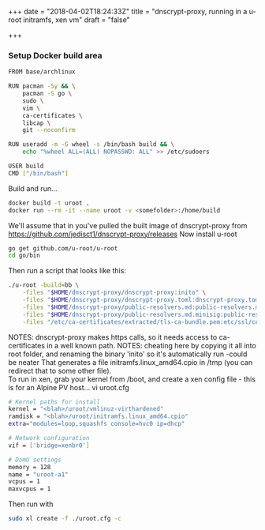 +++
date = "2018-04-02T18:24:33Z"
title = "dnscrypt-proxy, running in a u-root initramfs, xen vm"
draft = "false"

+++
### Setup Docker build area
```sh
FROM base/archlinux

RUN pacman -Sy && \
    pacman -S go \
    sudo \
    vim \
    ca-certificates \
    libcap \
    git --noconfirm

RUN useradd -m -G wheel -s /bin/bash build && \
    echo "%wheel ALL=(ALL) NOPASSWD: ALL" >> /etc/sudoers

USER build
CMD ["/bin/bash"]
```
Build and run...
```sh
docker build -t uroot .
docker run --rm -it --name uroot -v <somefolder>:/home/build
```
We'll assume that in <somefolder> you've pulled the built image of dnscrypt-proxy from https://github.com/jedisct1/dnscrypt-proxy/releases 
Now install u-root
```sh
go get github.com/u-root/u-root
cd go/bin
```
Then run a script that looks like this:
```sh
./u-root -build=bb \
	-files "$HOME/dnscrypt-proxy/dnscrypt-proxy:inito" \
	-files "$HOME/dnscrypt-proxy/dnscrypt-proxy.toml:dnscrypt-proxy.toml" \
	-files "$HOME/dnscrypt-proxy/public-resolvers.md:public-resolvers.md" \
	-files "$HOME/dnscrypt-proxy/public-resolvers.md.minisig:public-resolvers.md.minisig" \
	-files "/etc/ca-certificates/extracted/tls-ca-bundle.pem:etc/ssl/certs/ca-certicates.crt" 
```
NOTES: dnscrypt-proxy makes https calls, so it needs access to ca-certificates in a well known path. 
NOTES: cheating here by copying it all into root folder, and renaming the binary 'inito' so it's automatically run -could be neater
That generates a file initramfs.linux_amd64.cpio in /tmp  (you can redirect that to some other file).  
To run in xen, grab your kernel from /boot, and create a xen config file - this is for an Alpine PV host... vi uroot.cfg
```sh
# Kernel paths for install
kernel = "<blah>/uroot/vmlinuz-virthardened"
ramdisk = "<blah>/uroot/initramfs.linux_amd64.cpio"
extra="modules=loop,squashfs console=hvc0 ip=dhcp"

# Network configuration
vif = ['bridge=xenbr0']

# DomU settings
memory = 128
name = "uroot-a1"
vcpus = 1
maxvcpus = 1
```

Then run with
```sh
sudo xl create -f ./uroot.cfg -c
```

